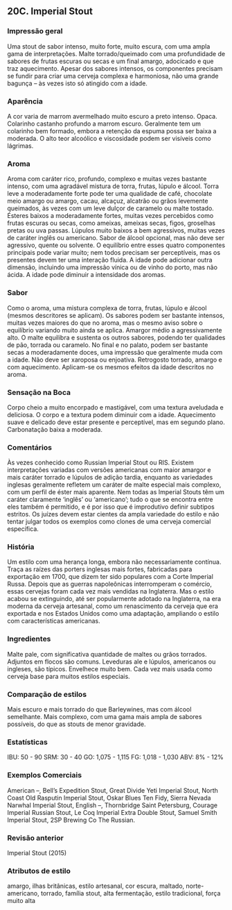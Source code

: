 ## 20C. Imperial Stout

### Impressão geral

Uma stout de sabor intenso, muito forte, muito escura, com uma ampla gama de interpretações. Malte torrado/queimado com uma profundidade de sabores de frutas escuras ou secas e um final amargo, adocicado e que traz aquecimento. Apesar dos sabores intensos, os componentes precisam se fundir para criar uma cerveja complexa e harmoniosa, não uma grande bagunça – às vezes isto só atingido com a idade.

### Aparência

A cor varia de marrom avermelhado muito escuro a preto intenso. Opaca. Colarinho castanho profundo a marrom escuro. Geralmente tem um colarinho bem formado, embora a retenção da espuma possa ser baixa a moderada. O alto teor alcoólico e viscosidade podem ser visíveis como lágrimas.

### Aroma

Aroma com caráter rico, profundo, complexo e muitas vezes bastante intenso, com uma agradável mistura de torra, frutas, lúpulo e álcool. Torra leve a moderadamente forte pode ter uma qualidade de café, chocolate meio amargo ou amargo, cacau, alcaçuz, alcatrão ou grãos levemente queimados, às vezes com um leve dulçor de caramelo ou malte tostado. Ésteres baixos a moderadamente fortes, muitas vezes percebidos como frutas escuras ou secas, como ameixas, ameixas secas, figos, groselhas pretas ou uva passas. Lúpulos muito baixos a bem agressivos, muitas vezes de caráter inglês ou americano. Sabor de álcool opcional, mas não deve ser agressivo, quente ou solvente. O equilíbrio entre esses quatro componentes principais pode variar muito; nem todos precisam ser perceptíveis, mas os presentes devem ter uma interação fluida. A idade pode adicionar outra dimensão, incluindo uma impressão vínica ou de vinho do porto, mas não ácida. A idade pode diminuir a intensidade dos aromas.

### Sabor

Como o aroma, uma mistura complexa de torra, frutas, lúpulo e álcool (mesmos descritores se aplicam). Os sabores podem ser bastante intensos, muitas vezes maiores do que no aroma, mas o mesmo aviso sobre o equilíbrio variando muito ainda se aplica. Amargor médio a agressivamente alto. O malte equilibra e sustenta os outros sabores, podendo ter qualidades de pão, torrada ou caramelo. No final e no palato, podem ser bastante secas a moderadamente doces, uma impressão que geralmente muda com a idade. Não deve ser xaroposa ou enjoativa. Retrogosto torrado, amargo e com aquecimento. Aplicam-se os mesmos efeitos da idade descritos no aroma.

### Sensação na Boca

Corpo cheio a muito encorpado e mastigável, com uma textura aveludada e deliciosa. O corpo e a textura podem diminuir com a idade. Aquecimento suave e delicado deve estar presente e perceptível, mas em segundo plano. Carbonatação baixa a moderada.

### Comentários

Às vezes conhecido como Russian Imperial Stout ou RIS. Existem interpretações variadas com versões americanas com maior amargor e mais caráter torrado e lúpulos de adição tardia, enquanto as variedades inglesas geralmente refletem um caráter de malte especial mais complexo, com um perfil de éster mais aparente. Nem todas as Imperial Stouts têm um caráter claramente ‘inglês’ ou ‘americano’; tudo o que se encontra entre eles também é permitido, e é por isso que é improdutivo definir subtipos estritos. Os juízes devem estar cientes da ampla variedade do estilo e não tentar julgar todos os exemplos como clones de uma cerveja comercial específica.

### História

Um estilo com uma herança longa, embora não necessariamente contínua. Traça as raízes das porters inglesas mais fortes, fabricadas para exportação em 1700, que dizem ter sido populares com a Corte Imperial Russa. Depois que as guerras napoleônicas interromperam o comércio, essas cervejas foram cada vez mais vendidas na Inglaterra. Mas o estilo acabou se extinguindo, até ser popularmente adotado na Inglaterra, na era moderna da cerveja artesanal, como um renascimento da cerveja que era exportada e nos Estados Unidos como uma adaptação, ampliando o estilo com características americanas.

### Ingredientes

Malte pale, com significativa quantidade de maltes ou grãos torrados. Adjuntos em flocos são comuns. Leveduras ale e lúpulos, americanos ou ingleses, são típicos. Envelhece muito bem. Cada vez mais usada como cerveja base para muitos estilos especiais.

### Comparação de estilos

Mais escuro e mais torrado do que Barleywines, mas com álcool semelhante. Mais complexo, com uma gama mais ampla de sabores possíveis, do que as stouts de menor gravidade.

### Estatísticas

IBU: 50 - 90
SRM: 30 - 40
GO: 1,075 - 1,115
FG: 1,018 - 1,030
ABV: 8% - 12%

### Exemplos Comerciais

American –, Bell’s Expedition Stout, Great Divide Yeti Imperial Stout, North Coast Old Rasputin Imperial Stout, Oskar Blues Ten Fidy, Sierra Nevada Narwhal Imperial Stout, English –, Thornbridge Saint Petersburg, Courage Imperial Russian Stout, Le Coq Imperial Extra Double Stout, Samuel Smith Imperial Stout, 2SP Brewing Co The Russian.

### Revisão anterior

Imperial Stout (2015)

### Atributos de estilo

amargo, ilhas britânicas, estilo artesanal, cor escura, maltado, norte-americano, torrado, família stout, alta fermentação, estilo tradicional, força muito alta